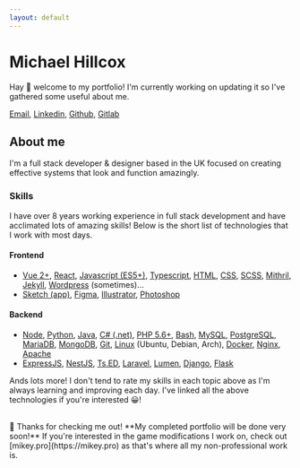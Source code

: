 ```yaml
---
layout: default
---
```


<div class="logo"></div>

# Michael Hillcox
Hay 👋 welcome to my portfolio! I'm currently working on updating it so I've gathered some useful about me. 

[Email](mailto://hello.michaelhillcox@gmail.com), [Linkedin](https://linkedin.com/in/michael-hillcox-9995b7137), [Github](https://github.com/michaelhillcox), [Gitlab](https://gitlab.com/michaelhillcox)

## About me
I'm a full stack developer & designer based in the UK focused on creating effective systems that look and function amazingly.

### Skills
I have over 8 years working experience in full stack development and have acclimated lots of amazing skills! Below is the short list of technologies that I work with most days.

#### Frontend 
- [Vue 2+](https://vuejs.org/), [React](https://reactjs.org/), [Javascript (ES5+)](https://developer.mozilla.org/en-US/docs/Web/JavaScript), [Typescript](https://www.typescriptlang.org/), [HTML](https://developer.mozilla.org/en-US/docs/Web/HTML), [CSS](https://developer.mozilla.org/en-US/docs/Web/CSS), [SCSS](https://sass-lang.com/documentation/syntax), [Mithril](https://mithril.js.org/), [Jekyll](https://jekyllrb.com/), [Wordpress](https://wordpress.org/) (sometimes)...
- [Sketch (app)](https://www.sketch.com/), [Figma](https://figma.com), [Illustrator](https://www.adobe.com/uk/products/illustrator.html), [Photoshop](https://www.photoshop.com/en)
    
####  Backend
- [Node](https://nodejs.org/en/), [Python](https://www.python.org/), [Java](https://en.wikipedia.org/wiki/Java_(programming_language)), [C# (.net)](https://en.wikipedia.org/wiki/C_Sharp_(programming_language)), [PHP 5.6+](https://www.php.net/), [Bash](https://www.gnu.org/software/bash/), [MySQL](https://www.mysql.com/), [PostgreSQL](https://www.postgresql.org/), [MariaDB](https://mariadb.org/), [MongoDB](https://www.mongodb.com/), [Git](https://git-scm.com/), [Linux](https://en.wikipedia.org/wiki/Linux) (Ubuntu, Debian, Arch), [Docker](https://www.docker.com/), [Nginx](https://www.nginx.com/), [Apache](https://httpd.apache.org/)
- [ExpressJS](https://expressjs.com/), [NestJS](https://nestjs.com/), [Ts.ED](https://tsed.io/), [Laravel](https://laravel.com/), [Lumen](https://lumen.laravel.com/), [Django](https://www.djangoproject.com/), [Flask](https://flask.palletsprojects.com/en/1.1.x/)
  
Ands lots more! I don't tend to rate my skills in each topic above as I'm always learning and improving each day. I've linked all the above technologies if you're interested 😀!  

<br/>
🥰 Thanks for checking me out! **My completed portfolio will be done very soon!** If you're interested in the game modifications I work on, check out [mikey.pro](https://mikey.pro) as that's where all my non-professional work is. 